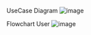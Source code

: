 UseCase Diagram
![image](https://github.com/22091397034KhofifahWulandari/Kelompok-6-PemWebLanjut/assets/124429174/68a27f3f-dcd2-4bed-bcb1-c432f08b4ffc)

Flowchart User
![image](https://github.com/22091397034KhofifahWulandari/Kelompok-6-PemWebLanjut/assets/124429174/c928825c-ad35-4599-830d-1e9c4be953f8)
